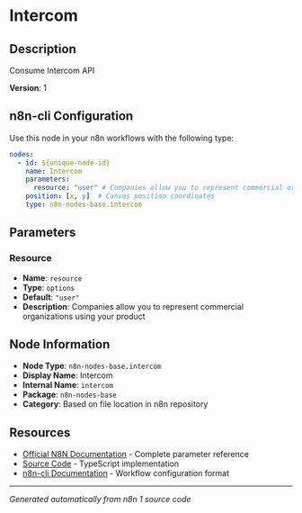 # Intercom

## Description

Consume Intercom API

**Version**: 1

## n8n-cli Configuration

Use this node in your n8n workflows with the following type:

```yaml
nodes:
  - id: ${unique-node-id}
    name: Intercom
    parameters:
      resource: "user" # Companies allow you to represent commercial organizations using your product
    position: [x, y]  # Canvas position coordinates
    type: n8n-nodes-base.intercom
```

## Parameters

### Resource

- **Name**: `resource`
- **Type**: `options`
- **Default**: `"user"`
- **Description**: Companies allow you to represent commercial organizations using your product


## Node Information

- **Node Type**: `n8n-nodes-base.intercom`
- **Display Name**: Intercom
- **Internal Name**: `intercom`
- **Package**: `n8n-nodes-base`
- **Category**: Based on file location in n8n repository

## Resources

- [Official N8N Documentation](https://docs.n8n.io/integrations/builtin/app-nodes/n8n-nodes-base.intercom/) - Complete parameter reference
- [Source Code](https://github.com/n8n-io/n8n/blob/master/packages/nodes-base/nodes/Intercom/Intercom.node.ts) - TypeScript implementation
- [n8n-cli Documentation](https://github.com/edenreich/n8n-cli) - Workflow configuration format

---
*Generated automatically from n8n 1 source code*
